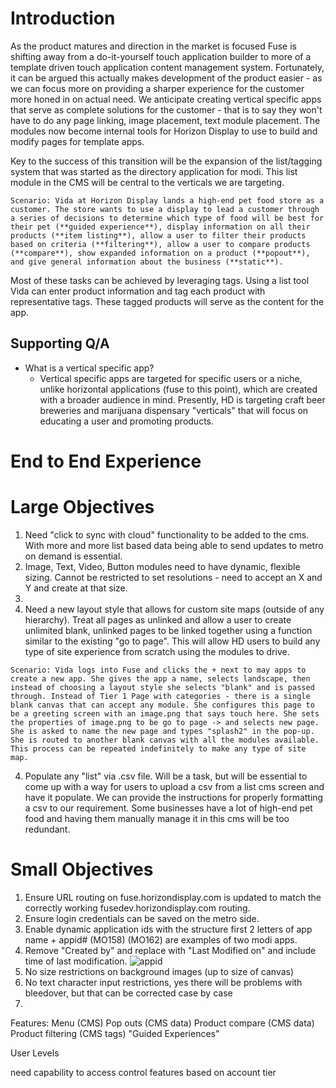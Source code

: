 # Introduction

As the product matures and direction in the market is focused Fuse is shifting away from a do-it-yourself touch application builder to more of a template driven touch application content management system. Fortunately, it can be argued this actually makes development of the product easier - as we can focus more on providing a sharper experience for the customer more honed in on actual need. We anticipate creating vertical specific apps that serve as complete solutions for the customer - that is to say they won't have to do any page linking, image placement, text module placement. The modules now become internal tools for Horizon Display to use to build and modify pages for template apps.

Key to the success of this transition will be the expansion of the list/tagging system that was started as the directory application for modi. This list module in the CMS will be central to the verticals we are targeting.
```
Scenario: Vida at Horizon Display lands a high-end pet food store as a customer. The store wants to use a display to lead a customer through a series of decisions to determine which type of food will be best for their pet (**guided experience**), display information on all their products (**item listing**), allow a user to filter their products based on criteria (**filtering**), allow a user to compare products (**compare**), show expanded information on a product (**popout**), and give general information about the business (**static**).
```
Most of these tasks can be achieved by leveraging tags. Using a list tool Vida can enter product information and tag each product with representative tags. These tagged products will serve as the content for the app.

## Supporting Q/A

- What is a vertical specific app?
  - Vertical specific apps are targeted for specific users or a niche, unlike horizontal applications (fuse to this point), which are created with a broader audience in mind. Presently, HD is targeting craft beer breweries and marijuana dispensary "verticals" that will focus on educating a user and promoting products.

# End to End Experience


# Large Objectives
1. Need "click to sync with cloud" functionality to be added to the cms. With more and more list based data being able to send updates to metro on demand is essential.
2. Image, Text, Video, Button modules need to have dynamic, flexible sizing. Cannot be restricted to set resolutions - need to accept an X and Y and create at that size.
3.
4. Need a new layout style that allows for custom site maps (outside of any hierarchy). Treat all pages as unlinked and allow a user to create unlimited blank, unlinked pages to be linked together using a function similar to the existing "go to page". This will allow HD users to build any type of site experience from scratch using the modules to drive.
```
Scenario: Vida logs into Fuse and clicks the + next to may apps to create a new app. She gives the app a name, selects landscape, then instead of choosing a layout style she selects "blank" and is passed through. Instead of Tier 1 Page with categories - there is a single blank canvas that can accept any module. She configures this page to be a greeting screen with an image.png that says touch here. She sets the properties of image.png to be go to page -> and selects new page. She is asked to name the new page and types "splash2" in the pop-up. She is routed to another blank canvas with all the modules available. This process can be repeated indefinitely to make any type of site map.
```
4. Populate any "list" via .csv file. Will be a task, but will be essential to come up with a way for users to upload a csv from a list cms screen and have it populate. We can provide the instructions for properly formatting a csv to our requirement. Some businesses have a lot of high-end pet food and having them manually manage it in this cms will be too redundant.


# Small Objectives
1. Ensure URL routing on fuse.horizondisplay.com is updated to match the correctly working fusedev.horizondisplay.com routing.
2. Ensure login credentials can be saved on the metro side.
3. Enable dynamic application ids with the structure first 2 letters of app name + appid# (MO158) (MO162) are examples of two modi apps.
4. Remove "Created by" and replace with "Last Modified on" and include time of last modification.
![appid](img/appid.png)
5. No size restrictions on background images (up to size of canvas)
6. No text character input restrictions, yes there will be problems with bleedover, but that can be corrected case by case
7.

Features:
Menu (CMS)
Pop outs (CMS data)
Product compare (CMS data)
Product filtering (CMS tags)
"Guided Experiences"


User Levels

need capability to access control features based on account tier

